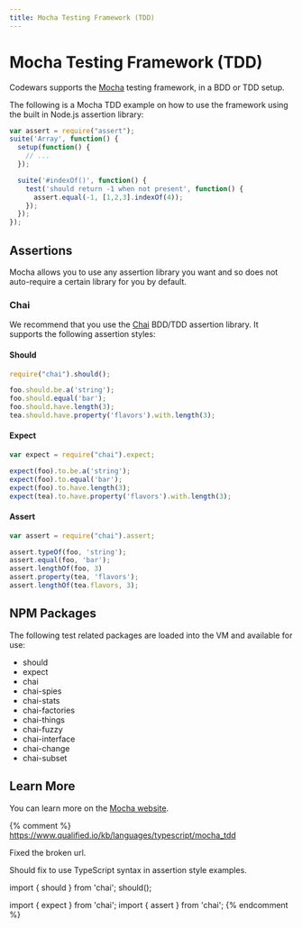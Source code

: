 ```yaml
---
title: Mocha Testing Framework (TDD)
---
```


# Mocha Testing Framework (TDD)

Codewars supports the [Mocha](http://mochajs.org/) testing framework, in a BDD or TDD setup.

The following is a Mocha TDD example on how to use the framework using the built in Node.js assertion library:

```typescript
var assert = require("assert");
suite('Array', function() {
  setup(function() {
    // ...
  });

  suite('#indexOf()', function() {
    test('should return -1 when not present', function() {
      assert.equal(-1, [1,2,3].indexOf(4));
    });
  });
});
```


## Assertions

Mocha allows you to use any assertion library you want and so does not auto-require a certain library for you by default.

### Chai

We recommend that you use the [Chai](http://chaijs.com) BDD/TDD assertion library.
It supports the following assertion styles:

#### Should

```typescript
require("chai").should();

foo.should.be.a('string');
foo.should.equal('bar');
foo.should.have.length(3);
tea.should.have.property('flavors').with.length(3);
```

#### Expect

```typescript
var expect = require("chai").expect;

expect(foo).to.be.a('string');
expect(foo).to.equal('bar');
expect(foo).to.have.length(3);
expect(tea).to.have.property('flavors').with.length(3);
```

#### Assert

```typescript
var assert = require("chai").assert;

assert.typeOf(foo, 'string');
assert.equal(foo, 'bar');
assert.lengthOf(foo, 3)
assert.property(tea, 'flavors');
assert.lengthOf(tea.flavors, 3);
```


## NPM Packages

The following test related packages are loaded into the VM and available for use:

* should
* expect
* chai
* chai-spies
* chai-stats
* chai-factories
* chai-things
* chai-fuzzy
* chai-interface
* chai-change
* chai-subset

## Learn More

You can learn more on the [Mocha website](http://mochajs.org/).


{% comment %}
https://www.qualified.io/kb/languages/typescript/mocha_tdd

Fixed the broken url.

Should fix to use TypeScript syntax in assertion style examples.

import { should } from 'chai';
should();

import { expect } from 'chai';
import { assert } from 'chai';
{% endcomment %}
